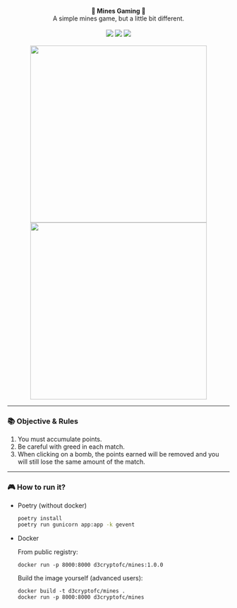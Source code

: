 <p align="center">
  <b>💎 Mines Gaming 💎</b>
  <br>
  A simple mines game, but a little bit different.
  <br><br>
  <img src="https://img.shields.io/badge/Python%203.11-282C34?style=flat-square&logo=python&logoColor=61DAFB">
  <img src="https://img.shields.io/badge/Flask-282C34?style=flat-square&logo=flask&logoColor=61DAFB">
  <img src="https://img.shields.io/badge/Docker%20(optional)-282C34?style=flat-square&logo=docker&logoColor=61DAFB">
  <br><br>
  <img src="https://i.imgur.com/HVDKlsq.png" width="400">
  <img src="https://i.imgur.com/WFvPbMn.png" width="400">
</p>

---

### 📚 Objective & Rules

1. You must accumulate points.
2. Be careful with greed in each match.
3. When clicking on a bomb, the points earned will be removed and you will still lose the same amount of the match.

---

### 🎮 How to run it?

- Poetry (without docker)

  ```bash
  poetry install
  poetry run gunicorn app:app -k gevent
  ```

- Docker

  From public registry:

  ```
  docker run -p 8000:8000 d3cryptofc/mines:1.0.0
  ```

  Build the image yourself (advanced users):
  ```
  docker build -t d3cryptofc/mines .
  docker run -p 8000:8000 d3cryptofc/mines
  ```
